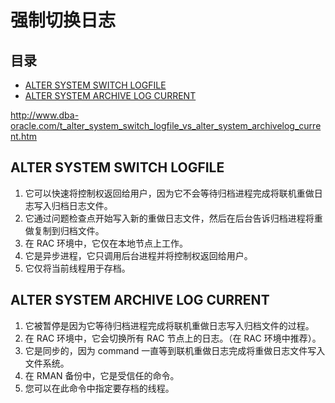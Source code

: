 # 强制切换日志

## 目录

-   [ALTER SYSTEM SWITCH LOGFILE](#ALTER-SYSTEM-SWITCH-LOGFILE)
-   [ALTER SYSTEM ARCHIVE LOG CURRENT](#ALTER-SYSTEM-ARCHIVE-LOG-CURRENT)

<http://www.dba-oracle.com/t_alter_system_switch_logfile_vs_alter_system_archivelog_current.htm>

## ALTER SYSTEM SWITCH LOGFILE

1.  它可以快速将控制权返回给用户，因为它不会等待归档进程完成将联机重做日志写入归档日志文件。
2.  它通过问题检查点开始写入新的重做日志文件，然后在后台告诉归档进程将重做复制到归档文件。
3.  在 RAC 环境中，它仅在本地节点上工作。
4.  它是异步进程，它只调用后台进程并将控制权返回给用户。
5.  它仅将当前线程用于存档。

## ALTER SYSTEM ARCHIVE LOG CURRENT

1.  它被暂停是因为它等待归档进程完成将联机重做日志写入归档文件的过程。
2.  在 RAC 环境中，它会切换所有 RAC 节点上的日志。（在 RAC 环境中推荐）。
3.  它是同步的，因为 command 一直等到联机重做日志完成将重做日志文件写入文件系统。
4.  在 RMAN 备份中，它是受信任的命令。
5.  您可以在此命令中指定要存档的线程。
